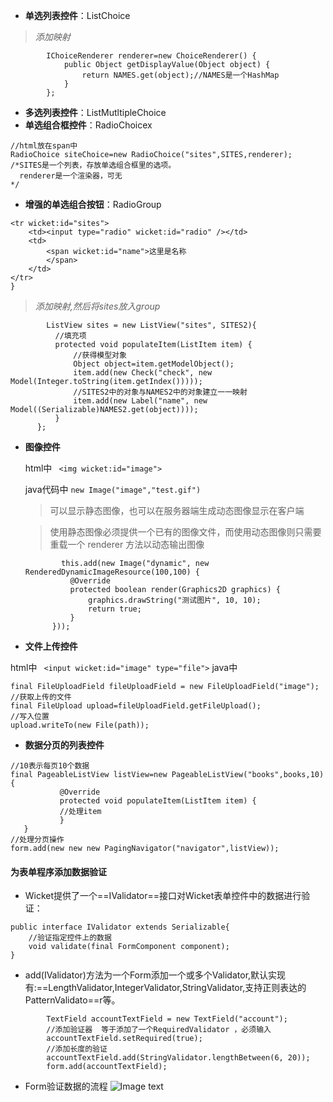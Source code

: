 - **单选列表控件**：ListChoice
>*添加映射*

```
        IChoiceRenderer renderer=new ChoiceRenderer() {
            public Object getDisplayValue(Object object) {
                return NAMES.get(object);//NAMES是一个HashMap
            }
        };
```


- **多选列表控件**：ListMutltipleChoice
- **单选组合框控件**：RadioChoicex
```
//html放在span中
RadioChoice siteChoice=new RadioChoice("sites",SITES,renderer);
/*SITES是一个列表，存放单选组合框里的选项。
  renderer是一个渲染器，可无
*/
```
- **增强的单选组合按钮**：RadioGroup
```
<tr wicket:id="sites"> 
    <td><input type="radio" wicket:id="radio" /></td>
    <td>
        <span wicket:id="name">这里是名称
        </span>
    </td> 
</tr>
}

```
> *添加映射,然后将sites放入group*
  ```
          ListView sites = new ListView("sites", SITES2){
            //填充项
            protected void populateItem(ListItem item) {
                //获得模型对象
                Object object=item.getModelObject();
                item.add(new Check("check", new Model(Integer.toString(item.getIndex()))));
                //SITES2中的对象与NAMES2中的对象建立一一映射
                item.add(new Label("name", new Model((Serializable)NAMES2.get(object))));
            }
        };
  ```
- **图像控件**

  html中
  ``` <img wicket:id="image">```
  
  java代码中
  ```new Image("image","test.gif")```
  > 可以显示静态图像，也可以在服务器端生成动态图像显示在客户端
  
  > 使用静态图像必须提供一个已有的图像文件，而使用动态图像则只需要重载一个 renderer 方法以动态输出图像
  ```
          this.add(new Image("dynamic", new RenderedDynamicImageResource(100,100) {
            @Override
            protected boolean render(Graphics2D graphics) {
                graphics.drawString("测试图片", 10, 10);
                return true;
            }
        }));
  ```
 - **文件上传控件**
 
 html中 ``` <input wicket:id="image" type="file">```
 java中
 ```
 final FileUploadField fileUploadField = new FileUploadField("image");
 //获取上传的文件
 final FileUpload upload=fileUploadField.getFileUpload();
 //写入位置
 upload.writeTo(new File(path));
 
 ```
 - **数据分页的列表控件**
 ```
 //10表示每页10个数据
 final PageableListView listView=new PageableListView("books",books,10) {
            @Override
            protected void populateItem(ListItem item) {
            //处理item
            }
    }
//处理分页操作
form.add(new new new PagingNavigator("navigator",listView)); 
 ```

#### 为表单程序添加数据验证
- Wicket提供了一个==IValidator==接口对Wicket表单控件中的数据进行验证：
```
public interface IValidator extends Serializable{
    //验证指定控件上的数据
    void validate(final FormComponent component);
}
```
- add(IValidator)方法为一个Form添加一个或多个Validator,默认实现有:==LengthValidator,IntegerValidator,StringValidator,支持正则表达的PatternValidato==r等。
```
        TextField accountTextField = new TextField("account");
        //添加验证器  等于添加了一个RequiredValidator ，必须输入
        accountTextField.setRequired(true);
        //添加长度的验证
        accountTextField.add(StringValidator.lengthBetween(6, 20));
        form.add(accountTextField);
```
- Form验证数据的流程
![Image text]()


